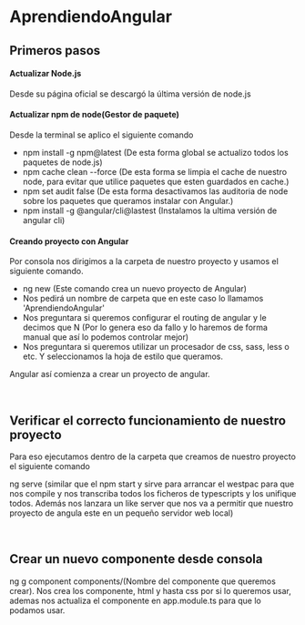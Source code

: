 # AprendiendoAngular

<h2>Primeros pasos</h2>

<h4>Actualizar Node.js</h4>
Desde su página oficial se descargó la última versión de node.js

<h4>Actualizar npm de node(Gestor de paquete)</h4>
Desde la terminal se aplico el siguiente comando
<ul>
  <li>npm install -g npm@latest (De esta forma global se actualizo todos los paquetes de node.js)</li>
  <li>npm cache clean --force (De esta forma se limpia el cache de nuestro node, para evitar que utilice paquetes que esten guardados en cache.)</li>
  <li>npm set audit false (De esta forma desactivamos las auditoria de node sobre los paquetes que queramos instalar con Angular.)</li>
  <li>npm install -g @angular/cli@lastest (Instalamos la ultima versión de angular cli)</li>
</ul>

<h4>Creando proyecto con Angular</h4>
Por consola nos dirigimos a la carpeta de nuestro proyecto y usamos el siguiente comando.

<ul>
  <li>ng new (Este comando crea un nuevo proyecto de Angular)</li>
  <li>Nos pedirá un nombre de carpeta que en este caso lo llamamos 'AprendiendoAngular'</li>
  <li>Nos preguntara si queremos configurar el routing de angular y le decimos que N (Por lo genera eso da fallo y lo haremos de forma manual que así lo podemos controlar mejor)</li>
  <li>Nos preguntara si queremos utilizar un procesador de css, sass, less o etc. Y seleccionamos la hoja de estilo que queramos.</li>
</ul>

Angular así comienza a crear un proyecto de angular.

<br>

<h2>Verificar el correcto funcionamiento de nuestro proyecto</h2>

Para eso ejecutamos dentro de la carpeta que creamos de nuestro proyecto el siguiente comando

ng serve (similar que el npm start y sirve para arrancar el westpac para que nos compile y nos transcriba todos los ficheros de typescripts y los unifique todos. Además nos lanzara un like server que nos va a permitir que nuestro proyecto de angula este en un pequeño servidor web local) 

<br>

<h2>Crear un nuevo componente desde consola</h2>
ng g component components/(Nombre del componente que queremos crear).
Nos crea los componente, html y hasta css por si lo queremos usar, ademas nos actualiza el componente en app.module.ts para que lo podamos usar.
